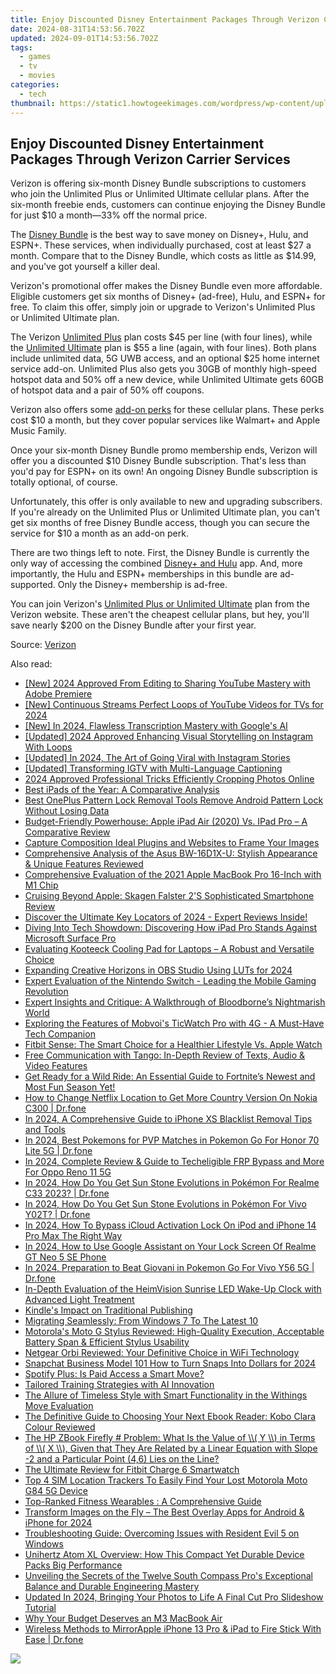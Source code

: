 ```yaml
---
title: Enjoy Discounted Disney Entertainment Packages Through Verizon Carrier Services
date: 2024-08-31T14:53:56.702Z
updated: 2024-09-01T14:53:56.702Z
tags:
  - games
  - tv
  - movies
categories:
  - tech
thumbnail: https://static1.howtogeekimages.com/wordpress/wp-content/uploads/2024/04/52797879424_e0b164fe3f_o.jpg
---
```


## Enjoy Discounted Disney Entertainment Packages Through Verizon Carrier Services

Verizon is offering six-month Disney Bundle subscriptions to customers who join the Unlimited Plus or Unlimited Ultimate cellular plans. After the six-month freebie ends, customers can continue enjoying the Disney Bundle for just $10 a month—33% off the normal price.

 The [Disney Bundle](https://disneyplus.bn5x.net/c/156932/564546/9358?subId1=UUhtgUeUpU2002748&subId2=ehtg&u=https%3A%2F%2Fwww.disneyplus.com%2Fwelcome%2Fdisney-hulu-espn-bundle) is the best way to save money on Disney+, Hulu, and ESPN+. These services, when individually purchased, cost at least $27 a month. Compare that to the Disney Bundle, which costs as little as $14.99, and you've got yourself a killer deal.

 Verizon's promotional offer makes the Disney Bundle even more affordable. Eligible customers get six months of Disney+ (ad-free), Hulu, and ESPN+ for free. To claim this offer, simply join or upgrade to Verizon's Unlimited Plus or Unlimited Ultimate plan.

 The Verizon [Unlimited Plus](https://www.anrdoezrs.net/links/3607085/type/dlg/sid/UUhtgUeUpU2002748/https://www.verizon.com/plans/unlimited/) plan costs $45 per line (with four lines), while the [Unlimited Ultimate](https://www.anrdoezrs.net/links/3607085/type/dlg/sid/UUhtgUeUpU2002748/https://www.verizon.com/plans/unlimited/) plan is $55 a line (again, with four lines). Both plans include unlimited data, 5G UWB access, and an optional $25 home internet service add-on. Unlimited Plus also gets you 30GB of monthly high-speed hotspot data and 50% off a new device, while Unlimited Ultimate gets 60GB of hotspot data and a pair of 50% off coupons.

 Verizon also offers some [add-on perks](https://www.anrdoezrs.net/links/3607085/type/dlg/sid/UUhtgUeUpU2002748/https://www.verizon.com/support/unlimited-ultimate-faqs/#perks) for these cellular plans. These perks cost $10 a month, but they cover popular services like Walmart+ and Apple Music Family.

 Once your six-month Disney Bundle promo membership ends, Verizon will offer you a discounted $10 Disney Bundle subscription. That's less than you'd pay for ESPN+ on its own! An ongoing Disney Bundle subscription is totally optional, of course.

 Unfortunately, this offer is only available to new and upgrading subscribers. If you're already on the Unlimited Plus or Unlimited Ultimate plan, you can't get six months of free Disney Bundle access, though you can secure the service for $10 a month as an add-on perk.

 There are two things left to note. First, the Disney Bundle is currently the only way of accessing the combined [Disney+ and Hulu](https://extra-guidance.techidaily.com/updated-magnify-marvel-the-ultimate-10-camera-lens-guide/) app. And, more importantly, the Hulu and ESPN+ memberships in this bundle are ad-supported. Only the Disney+ membership is ad-free.

 You can join Verizon's [Unlimited Plus or Unlimited Ultimate](https://www.anrdoezrs.net/links/3607085/type/dlg/sid/UUhtgUeUpU2002748/https://www.verizon.com/plans/unlimited/) plan from the Verizon website. These aren't the cheapest cellular plans, but hey, you'll save nearly $200 on the Disney Bundle after your first year.

 Source: [Verizon](https://www.anrdoezrs.net/links/3607085/type/dlg/sid/UUhtgUeUpU2002748/https://www.verizon.com/about/news/verizons-newest-exclusive-streaming-deal-offers-six-months-disney-bundle-us)

<ins class="adsbygoogle"
     style="display:block"
     data-ad-format="autorelaxed"
     data-ad-client="ca-pub-7571918770474297"
     data-ad-slot="1223367746"></ins>



<ins class="adsbygoogle"
     style="display:block"
     data-ad-client="ca-pub-7571918770474297"
     data-ad-slot="8358498916"
     data-ad-format="auto"
     data-full-width-responsive="true"></ins>

<span class="atpl-alsoreadstyle">Also read:</span>
<div><ul>
<li><a href="https://youtube-sure.techidaily.com/024-approved-from-editing-to-sharing-youtube-mastery-with-adobe-premiere/"><u>[New] 2024 Approved  From Editing to Sharing  YouTube Mastery with Adobe Premiere</u></a></li>
<li><a href="https://facebook-video-footage.techidaily.com/new-continuous-streams-perfect-loops-of-youtube-videos-for-tvs-for-2024/"><u>[New] Continuous Streams  Perfect Loops of YouTube Videos for TVs for 2024</u></a></li>
<li><a href="https://video-screen-grab.techidaily.com/new-in-2024-flawless-transcription-mastery-with-googles-ai/"><u>[New] In 2024, Flawless Transcription  Mastery with Google's AI</u></a></li>
<li><a href="https://instagram-videos.techidaily.com/updated-2024-approved-enhancing-visual-storytelling-on-instagram-with-loops/"><u>[Updated] 2024 Approved  Enhancing Visual Storytelling on Instagram With Loops</u></a></li>
<li><a href="https://instagram-videos.techidaily.com/updated-in-2024-the-art-of-going-viral-with-instagram-stories/"><u>[Updated] In 2024, The Art of Going Viral with Instagram Stories</u></a></li>
<li><a href="https://instagram-video-files.techidaily.com/updated-transforming-igtv-with-multi-language-captioning/"><u>[Updated] Transforming IGTV with Multi-Language Captioning</u></a></li>
<li><a href="https://article-files.techidaily.com/2024-approved-professional-tricks-efficiently-cropping-photos-online/"><u>2024 Approved  Professional Tricks  Efficiently Cropping Photos Online</u></a></li>
<li><a href="https://buynow-reviews.techidaily.com/best-ipads-of-the-year-a-comparative-analysis/"><u>Best iPads of the Year: A Comparative Analysis</u></a></li>
<li><a href="https://easy-unlock-android.techidaily.com/best-oneplus-pattern-lock-removal-tools-remove-android-pattern-lock-without-losing-data-by-drfone-android/"><u>Best OnePlus Pattern Lock Removal Tools Remove Android Pattern Lock Without Losing Data</u></a></li>
<li><a href="https://buynow-reviews.techidaily.com/budget-friendly-powerhouse-apple-ipad-air-2020-vs-ipad-pro-a-comparative-review/"><u>Budget-Friendly Powerhouse: Apple iPad Air (2020) Vs. IPad Pro – A Comparative Review</u></a></li>
<li><a href="https://fox-boxes.techidaily.com/capture-composition-ideal-plugins-and-websites-to-frame-your-images/"><u>Capture Composition  Ideal Plugins and Websites to Frame Your Images</u></a></li>
<li><a href="https://buynow-reviews.techidaily.com/comprehensive-analysis-of-the-asus-bw-16d1x-u-stylish-appearance-and-unique-features-reviewed/"><u>Comprehensive Analysis of the Asus BW-16D1X-U: Stylish Appearance & Unique Features Reviewed</u></a></li>
<li><a href="https://buynow-reviews.techidaily.com/comprehensive-evaluation-of-the-2021-apple-macbook-pro-16-inch-with-m1-chip/"><u>Comprehensive Evaluation of the 2021 Apple MacBook Pro 16-Inch with M1 Chip</u></a></li>
<li><a href="https://buynow-reviews.techidaily.com/cruising-beyond-apple-skagen-falster-2s-sophisticated-smartphone-review/"><u>Cruising Beyond Apple: Skagen Falster 2'S Sophisticated Smartphone Review</u></a></li>
<li><a href="https://buynow-reviews.techidaily.com/discover-the-ultimate-key-locators-of-2024-expert-reviews-inside/"><u>Discover the Ultimate Key Locators of 2024 - Expert Reviews Inside!</u></a></li>
<li><a href="https://buynow-reviews.techidaily.com/diving-into-tech-showdown-discovering-how-ipad-pro-stands-against-microsoft-surface-pro/"><u>Diving Into Tech Showdown: Discovering How iPad Pro Stands Against Microsoft Surface Pro</u></a></li>
<li><a href="https://buynow-reviews.techidaily.com/evaluating-kooteeck-cooling-pad-for-laptops-a-robust-and-versatile-choice/"><u>Evaluating Kooteeck Cooling Pad for Laptops – A Robust and Versatile Choice</u></a></li>
<li><a href="https://some-techniques.techidaily.com/expanding-creative-horizons-in-obs-studio-using-luts-for-2024/"><u>Expanding Creative Horizons in OBS Studio Using LUTs for 2024</u></a></li>
<li><a href="https://buynow-reviews.techidaily.com/expert-evaluation-of-the-nintendo-switch-leading-the-mobile-gaming-revolution/"><u>Expert Evaluation of the Nintendo Switch - Leading the Mobile Gaming Revolution</u></a></li>
<li><a href="https://buynow-reviews.techidaily.com/expert-insights-and-critique-a-walkthrough-of-bloodbornes-nightmarish-world/"><u>Expert Insights and Critique: A Walkthrough of Bloodborne’s Nightmarish World</u></a></li>
<li><a href="https://buynow-reviews.techidaily.com/exploring-the-features-of-mobvois-ticwatch-pro-with-4g-a-must-have-tech-companion/"><u>Exploring the Features of Mobvoi's TicWatch Pro with 4G - A Must-Have Tech Companion</u></a></li>
<li><a href="https://buynow-reviews.techidaily.com/fitbit-sense-the-smart-choice-for-a-healthier-lifestyle-vs-apple-watch/"><u>Fitbit Sense: The Smart Choice for a Healthier Lifestyle Vs. Apple Watch</u></a></li>
<li><a href="https://buynow-reviews.techidaily.com/free-communication-with-tango-in-depth-review-of-texts-audio-and-video-features/"><u>Free Communication with Tango: In-Depth Review of Texts, Audio & Video Features</u></a></li>
<li><a href="https://buynow-reviews.techidaily.com/get-ready-for-a-wild-ride-an-essential-guide-to-fortnites-newest-and-most-fun-season-yet/"><u>Get Ready for a Wild Ride: An Essential Guide to Fortnite’s Newest and Most Fun Season Yet!</u></a></li>
<li><a href="https://fake-location.techidaily.com/how-to-change-netflix-location-to-get-more-country-version-on-nokia-c300-drfone-by-drfone-virtual-android/"><u>How to Change Netflix Location to Get More Country Version On Nokia C300 | Dr.fone</u></a></li>
<li><a href="https://ios-unlock.techidaily.com/in-2024-a-comprehensive-guide-to-iphone-xs-blacklist-removal-tips-and-tools-by-drfone-ios/"><u>In 2024, A Comprehensive Guide to iPhone XS Blacklist Removal Tips and Tools</u></a></li>
<li><a href="https://pokemon-go-android.techidaily.com/in-2024-best-pokemons-for-pvp-matches-in-pokemon-go-for-honor-70-lite-5g-drfone-by-drfone-virtual-android/"><u>In 2024, Best Pokemons for PVP Matches in Pokemon Go For Honor 70 Lite 5G | Dr.fone</u></a></li>
<li><a href="https://android-unlock.techidaily.com/in-2024-complete-review-and-guide-to-techeligible-frp-bypass-and-more-for-oppo-reno-11-5g-by-drfone-android/"><u>In 2024, Complete Review & Guide to Techeligible FRP Bypass and More For Oppo Reno 11 5G</u></a></li>
<li><a href="https://pokemon-go-android.techidaily.com/in-2024-how-do-you-get-sun-stone-evolutions-in-pokemon-for-realme-c33-2023-drfone-by-drfone-virtual-android/"><u>In 2024, How Do You Get Sun Stone Evolutions in Pokémon For Realme C33 2023? | Dr.fone</u></a></li>
<li><a href="https://change-location.techidaily.com/in-2024-how-do-you-get-sun-stone-evolutions-in-pokemon-for-vivo-y02t-drfone-by-drfone-virtual-android/"><u>In 2024, How Do You Get Sun Stone Evolutions in Pokémon For Vivo Y02T? | Dr.fone</u></a></li>
<li><a href="https://activate-lock.techidaily.com/in-2024-how-to-bypass-icloud-activation-lock-on-ipod-and-iphone-14-pro-max-the-right-way-by-drfone-ios/"><u>In 2024, How To Bypass iCloud Activation Lock On iPod and iPhone 14 Pro Max The Right Way</u></a></li>
<li><a href="https://easy-unlock-android.techidaily.com/in-2024-how-to-use-google-assistant-on-your-lock-screen-of-realme-gt-neo-5-se-phone-by-drfone-android/"><u>In 2024, How to Use Google Assistant on Your Lock Screen Of Realme GT Neo 5 SE Phone</u></a></li>
<li><a href="https://change-location.techidaily.com/in-2024-preparation-to-beat-giovani-in-pokemon-go-for-vivo-y56-5g-drfone-by-drfone-virtual-android/"><u>In 2024, Preparation to Beat Giovani in Pokemon Go For Vivo Y56 5G | Dr.fone</u></a></li>
<li><a href="https://buynow-reviews.techidaily.com/in-depth-evaluation-of-the-heimvision-sunrise-led-wake-up-clock-with-advanced-light-treatment/"><u>In-Depth Evaluation of the HeimVision Sunrise LED Wake-Up Clock with Advanced Light Treatment</u></a></li>
<li><a href="https://buynow-reviews.techidaily.com/kindles-impact-on-traditional-publishing/"><u>Kindle's Impact on Traditional Publishing</u></a></li>
<li><a href="https://buynow-reviews.techidaily.com/migrating-seamlessly-from-windows-7-to-the-latest-10/"><u>Migrating Seamlessly: From Windows 7 To The Latest 10</u></a></li>
<li><a href="https://buynow-reviews.techidaily.com/motorolas-moto-g-stylus-reviewed-high-quality-execution-acceptable-battery-span-and-efficient-stylus-usability/"><u>Motorola's Moto G Stylus Reviewed: High-Quality Execution, Acceptable Battery Span & Efficient Stylus Usability</u></a></li>
<li><a href="https://buynow-reviews.techidaily.com/netgear-orbi-reviewed-your-definitive-choice-in-wifi-technology/"><u>Netgear Orbi Reviewed: Your Definitive Choice in WiFi Technology</u></a></li>
<li><a href="https://snapchat-videos.techidaily.com/snapchat-business-model-101-how-to-turn-snaps-into-dollars-for-2024/"><u>Snapchat Business Model 101  How to Turn Snaps Into Dollars for 2024</u></a></li>
<li><a href="https://buynow-reviews.techidaily.com/spotify-plus-is-paid-access-a-smart-move/"><u>Spotify Plus: Is Paid Access a Smart Move?</u></a></li>
<li><a href="https://tech-haven.techidaily.com/tailored-training-strategies-with-ai-innovation/"><u>Tailored Training Strategies with AI Innovation</u></a></li>
<li><a href="https://buynow-reviews.techidaily.com/the-allure-of-timeless-style-with-smart-functionality-in-the-withings-move-evaluation/"><u>The Allure of Timeless Style with Smart Functionality in the Withings Move Evaluation</u></a></li>
<li><a href="https://buynow-reviews.techidaily.com/the-definitive-guide-to-choosing-your-next-ebook-reader-kobo-clara-colour-reviewed/"><u>The Definitive Guide to Choosing Your Next Ebook Reader: Kobo Clara Colour Reviewed</u></a></li>
<li><a href="https://buynow-reviews.techidaily.com/the-hp-zbook-firefly-problem-what-is-the-value-of-y-in-terms-of-x-given-that-they-are-related-by-a-linear-equation-with-slope-2-and-a-particular-point-46-li29/"><u>The HP ZBook Firefly # Problem: What Is the Value of \\( Y \\) in Terms of \\( X \\), Given that They Are Related by a Linear Equation with Slope -2 and a Particular Point (4,6) Lies on the Line?</u></a></li>
<li><a href="https://buynow-reviews.techidaily.com/the-ultimate-review-for-fitbit-charge-6-smartwatch/"><u>The Ultimate Review for Fitbit Charge 6 Smartwatch</u></a></li>
<li><a href="https://android-unlock.techidaily.com/top-4-sim-location-trackers-to-easily-find-your-lost-motorola-moto-g84-5g-device-by-drfone-android/"><u>Top 4 SIM Location Trackers To Easily Find Your Lost Motorola Moto G84 5G Device</u></a></li>
<li><a href="https://buynow-reviews.techidaily.com/top-ranked-fitness-wearables-a-comprehensive-guide/"><u>Top-Ranked Fitness Wearables : A Comprehensive Guide</u></a></li>
<li><a href="https://some-guidance.techidaily.com/transform-images-on-the-fly-the-best-overlay-apps-for-android-and-iphone-for-2024/"><u>Transform Images on the Fly – The Best Overlay Apps for Android & iPhone for 2024</u></a></li>
<li><a href="https://win-solutions.techidaily.com/troubleshooting-guide-overcoming-issues-with-resident-evil-5-on-windows/"><u>Troubleshooting Guide: Overcoming Issues with Resident Evil 5 on Windows</u></a></li>
<li><a href="https://buynow-reviews.techidaily.com/unihertz-atom-xl-overview-how-this-compact-yet-durable-device-packs-big-performance/"><u>Unihertz Atom XL Overview: How This Compact Yet Durable Device Packs Big Performance</u></a></li>
<li><a href="https://buynow-reviews.techidaily.com/unveiling-the-secrets-of-the-twelve-south-compass-pros-exceptional-balance-and-durable-engineering-mastery/"><u>Unveiling the Secrets of the Twelve South Compass Pro's Exceptional Balance and Durable Engineering Mastery</u></a></li>
<li><a href="https://ai-video-apps.techidaily.com/updated-in-2024-bringing-your-photos-to-life-a-final-cut-pro-slideshow-tutorial/"><u>Updated In 2024, Bringing Your Photos to Life A Final Cut Pro Slideshow Tutorial</u></a></li>
<li><a href="https://buynow-reviews.techidaily.com/why-your-budget-deserves-an-m3-macbook-air/"><u>Why Your Budget Deserves an M3 MacBook Air</u></a></li>
<li><a href="https://screen-mirror.techidaily.com/wireless-methods-to-mirrorapple-iphone-13-pro-and-ipad-to-fire-stick-with-ease-drfone-by-drfone-ios/"><u>Wireless Methods to MirrorApple iPhone 13 Pro & iPad to Fire Stick With Ease | Dr.fone</u></a></li>
</ul></div>

<!-- affiliate ads begin -->
<a href="https://secure.2checkout.com/order/checkout.php?PRODS=4621764&QTY=1&AFFILIATE=108875&CART=1"><img src="https://www.x-mirage.com/x-mirage/img/page-home.jpg" border="0"></a>
<!-- affiliate ads end -->